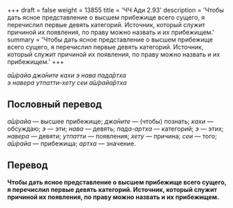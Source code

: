 +++
draft = false
weight = 13855
title = 'ЧЧ Ади 2.93'
description = 'Чтобы дать ясное представление о высшем прибежище всего сущего, я перечислил первые девять категорий. Источник, который служит причиной их появления, по праву можно назвать и их прибежищем.'
summary = 'Чтобы дать ясное представление о высшем прибежище всего сущего, я перечислил первые девять категорий. Источник, который служит причиной их появления, по праву можно назвать и их прибежищем.'
+++

_а̄ш́райа джа̄ните кахи э нава пада̄ртха  
э навера утпатти-хету сеи а̄ш́райа̄ртха_

## Пословный перевод

_а̄ш́райа_ — высшее прибежище; _джа̄ните_ — (чтобы) познать; _кахи_ — обсуждаю; _э_ — эти; _нава_ — девять; _пада_\-_артха_ — категорий; _э_ — этих; _навера_ — девяти; _утпатти_ — появления; _хету_ — причина; _сеи_ — того; _а̄ш́райа_ — прибежища; _артха_ — значение.

## Перевод

**Чтобы дать ясное представление о высшем прибежище всего сущего, я перечислил первые девять категорий. Источник, который служит причиной их появления, по праву можно назвать и их прибежищем.**
